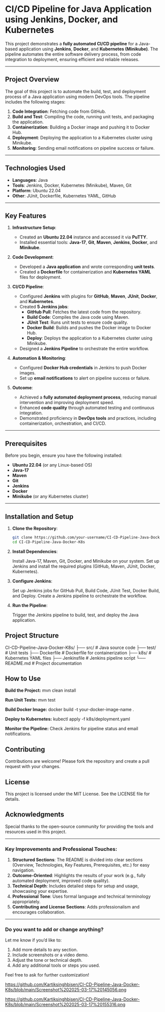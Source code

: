 # CI/CD Pipeline for Java Application using Jenkins, Docker, and Kubernetes

This project demonstrates a **fully automated CI/CD pipeline** for a Java-based application using **Jenkins**, **Docker**, and **Kubernetes (Minikube)**. The pipeline automates the entire software delivery process, from code integration to deployment, ensuring efficient and reliable releases.

---

## **Project Overview**

The goal of this project is to automate the build, test, and deployment process of a Java application using modern DevOps tools. The pipeline includes the following stages:
1. **Code Integration**: Fetching code from GitHub.
2. **Build and Test**: Compiling the code, running unit tests, and packaging the application.
3. **Containerization**: Building a Docker image and pushing it to Docker Hub.
4. **Deployment**: Deploying the application to a Kubernetes cluster using Minikube.
5. **Monitoring**: Sending email notifications on pipeline success or failure.

---

## **Technologies Used**

- **Languages**: Java
- **Tools**: Jenkins, Docker, Kubernetes (Minikube), Maven, Git
- **Platform**: Ubuntu 22.04
- **Other**: JUnit, Dockerfile, Kubernetes YAML, GitHub

---

## **Key Features**

1. **Infrastructure Setup**:
   - Created an **Ubuntu 22.04** instance and accessed it via **PuTTY**.
   - Installed essential tools: **Java-17**, **Git**, **Maven**, **Jenkins**, **Docker**, and **Minikube**.

2. **Code Development**:
   - Developed a **Java application** and wrote corresponding **unit tests**.
   - Created a **Dockerfile** for containerization and **Kubernetes YAML** files for deployment.

3. **CI/CD Pipeline**:
   - Configured **Jenkins** with plugins for **GitHub**, **Maven**, **JUnit**, **Docker**, and **Kubernetes**.
   - Created **5 Jenkins jobs**:
     - **GitHub Pull**: Fetches the latest code from the repository.
     - **Build Code**: Compiles the Java code using Maven.
     - **JUnit Test**: Runs unit tests to ensure code quality.
     - **Docker Build**: Builds and pushes the Docker image to Docker Hub.
     - **Deploy**: Deploys the application to a Kubernetes cluster using Minikube.
   - Designed a **Jenkins Pipeline** to orchestrate the entire workflow.

4. **Automation & Monitoring**:
   - Configured **Docker Hub credentials** in Jenkins to push Docker images.
   - Set up **email notifications** to alert on pipeline success or failure.

5. **Outcome**:
   - Achieved a **fully automated deployment process**, reducing manual intervention and improving deployment speed.
   - Enhanced **code quality** through automated testing and continuous integration.
   - Demonstrated proficiency in **DevOps tools** and practices, including containerization, orchestration, and CI/CD.

---

## **Prerequisites**

Before you begin, ensure you have the following installed:
- **Ubuntu 22.04** (or any Linux-based OS)
- **Java-17**
- **Maven**
- **Git**
- **Jenkins**
- **Docker**
- **Minikube** (or any Kubernetes cluster)

---

## **Installation and Setup**

1. **Clone the Repository**:
   ```bash
   git clone https://github.com/your-username/CI-CD-Pipeline-Java-Docker-K8s.git
   cd CI-CD-Pipeline-Java-Docker-K8s
2. **Install Dependencies**:

   Install Java-17, Maven, Git, Docker, and Minikube on your system.
   Set up Jenkins and install the required plugins (GitHub, Maven, JUnit, Docker, Kubernetes).

3. **Configure Jenkins**:

   Set up Jenkins jobs for GitHub Pull, Build Code, JUnit Test, Docker Build, and Deploy.
   Create a Jenkins pipeline to orchestrate the workflow.

4. **Run the Pipeline**:

   Trigger the Jenkins pipeline to build, test, and deploy the Java application.

## **Project Structure** ##

CI-CD-Pipeline-Java-Docker-K8s/
├── src/                  # Java source code
├── test/                 # Unit tests
├── Dockerfile            # Dockerfile for containerization
├── k8s/                  # Kubernetes YAML files
├── Jenkinsfile           # Jenkins pipeline script
└── README.md             # Project documentation

## **How to Use** ##

**Build the Project:**
  mvn clean install

**Run Unit Tests:**
   mvn test

**Build Docker Image:**
   docker build -t your-docker-image-name .

**Deploy to Kubernetes:**
   kubectl apply -f k8s/deployment.yaml

**Monitor the Pipeline:**
   Check Jenkins for pipeline status and email notifications.

## **Contributing** ##
   Contributions are welcome! Please fork the repository and create a pull request with your changes.

## **License** ##
   This project is licensed under the MIT License. See the LICENSE file for details.

## **Acknowledgments** ##
   Special thanks to the open-source community for providing the tools and resources used in this project.


---

### **Key Improvements and Professional Touches**:
1. **Structured Sections**: The README is divided into clear sections (Overview, Technologies, Key Features, Prerequisites, etc.) for easy navigation.
2. **Outcome-Oriented**: Highlights the results of your work (e.g., fully automated deployment, improved code quality).
3. **Technical Depth**: Includes detailed steps for setup and usage, showcasing your expertise.
4. **Professional Tone**: Uses formal language and technical terminology appropriately.
5. **Contributing and License Sections**: Adds professionalism and encourages collaboration.

---

### **Do you want to add or change anything?**
Let me know if you’d like to:
1. Add more details to any section.
2. Include screenshots or a video demo.
3. Adjust the tone or technical depth.
4. Add any additional tools or steps you used.

Feel free to ask for further customization!


https://github.com/Kartiksinghbisen/CI-CD-Pipeline-Java-Docker-K8s/blob/main/Screenshot%202025-03-17%20145056.png

https://github.com/Kartiksinghbisen/CI-CD-Pipeline-Java-Docker-K8s/blob/main/Screenshot%202025-03-17%20155316.png
